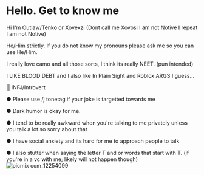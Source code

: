 # Hello. Get to know me
Hi I'm Outlaw/Tenko or Xovexzi (Dont call me Xovosi I am not Notive I repeat I am not Notive)

He/Him strictly. If you do not know my pronouns please ask me so you can use He/Him.

I really love camo and all those sorts, I think its really NEET. (pun intended)

I LIKE BLOOD DEBT and I also like In Plain Sight and Roblox ARGS I guess...

|| INFJ/Introvert

●  Please use /j tonetag if your joke is targetted towards me

●  Dark humor is okay for me.

●  I tend to be really awkward when you're talking to me privately unless you talk a lot so sorry about that

●  I have social anxiety and its hard for me to approach people to talk

●  I also stutter when saying the letter T and or words that start with T. (if you're in a vc with me; likely will not happen though)
![picmix com_12254099](https://github.com/user-attachments/assets/10afb3de-a426-42c2-88ab-3af6d710fafd)
